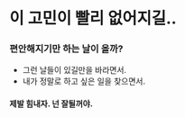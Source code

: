 # 이 고민이 빨리 없어지길..
### 편안해지기만 하는 날이 올까?
- 그런 날들이 있길만을 바라면서.
- 내가 정말로 하고 싶은 일을 찾으면서.
#### **제발 힘내자. 넌 잘될꺼야.**
